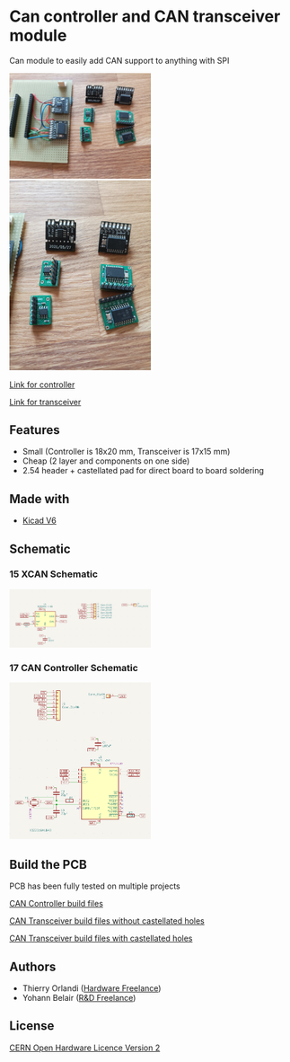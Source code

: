 # Can controller and CAN transceiver module

Can module to easily add CAN support to anything with SPI

<img src="media/4627469259549797607.jpg" width="50%" height="50%">

<img src="media/9173235623378035028.jpg" width="50%" height="50%">

[Link for controller](https://github.com/Thierry-oshw/17_CAN_Controller)

[Link for transceiver](https://github.com/Thierry-oshw/15_XCAN)

## Features
- Small (Controller is 18x20 mm, Transceiver is 17x15 mm)
- Cheap (2 layer and components on one side)
- 2.54 header + castellated pad for direct board to board soldering

## Made with

- [Kicad V6](https://www.kicad.org/)

## Schematic

### 15 XCAN Schematic

<img src="media/15_XCAN_SCH.png" width="50%" height="50%">

### 17 CAN Controller Schematic

<img src="media/17_CAN_CONTROLLER_SCH.png" width="50%" height="50%">

## Build the PCB

PCB has been fully tested on multiple projects

[CAN Controller build files](https://github.com/Thierry-oshw/17_CAN_Controller/tree/main/fabrication_2023_04_23)

[CAN Transceiver build files without castellated holes](https://github.com/Thierry-oshw/15_XCAN/tree/main/fabrication_2023_04_21)

[CAN Transceiver build files with castellated holes](https://github.com/Thierry-oshw/15_XCAN/tree/main/fabrication_2023_04_21_CH)

## Authors

- Thierry Orlandi ([Hardware Freelance](https://www.linkedin.com/in/thierry-orlandi))
- Yohann Belair ([R&D Freelance](https://github.com/ciborg971))

## License
[CERN Open Hardware Licence Version 2](https://github.com/Thierry-oshw/15_XCAN/blob/main/LICENSE.txt)